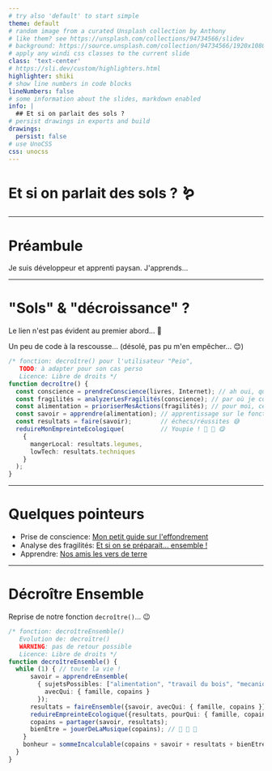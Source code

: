 ```yaml
---
# try also 'default' to start simple
theme: default
# random image from a curated Unsplash collection by Anthony
# like them? see https://unsplash.com/collections/94734566/slidev
# background: https://source.unsplash.com/collection/94734566/1920x1080
# apply any windi css classes to the current slide
class: 'text-center'
# https://sli.dev/custom/highlighters.html
highlighter: shiki
# show line numbers in code blocks
lineNumbers: false
# some information about the slides, markdown enabled
info: |
  ## Et si on parlait des sols ?
# persist drawings in exports and build
drawings:
  persist: false
# use UnoCSS
css: unocss
---
```


# Et si on parlait des sols ? 🪱


---

# Préambule

Je suis développeur et apprenti paysan. J'apprends...

---

# "Sols" & "décroissance" ?

Le lien n'est pas évident au premier abord... 🤔

<v-click>

Un peu de code à la rescousse... (désolé, pas pu m'en empêcher... 😊)

</v-click>

<v-click>

```ts {1-4|5|6|7|8|9|10-15|all}
/* fonction: decroître() pour l'utilisateur "Peio",
   TODO: à adapter pour son cas perso
   Licence: Libre de droits */
function decroître() {
  const conscience = prendreConscience(livres, Internet); // ah oui, quand même 😲...
  const fragilités = analyzerLesFragilités(conscience); // par où je commence ? 🤔
  const alimentation = prioriserMesActions(fragilités); // pour moi, ce sera l'alimentation 🥕 🥒
  const savoir = apprendre(alimentation); // apprentissage sur le fonctionnement des sols 🪱 🍂
  const resultats = faire(savoir);        // échecs/réussites 😅
  reduireMonEmpreinteEcologique(          // Youpie ! 🎉 🌳 😋
    { 
      mangerLocal: resultats.legumes,
      lowTech: resultats.techniques
    }
  ); 
}
```
</v-click>

---

# Quelques pointeurs

- Prise de conscience: [Mon petit guide sur l'effondrement](https://www.peio.dev/posts/guide-effondrement/)
- Analyse des fragilités: [Et si on se préparait… ensemble !](https://www.peio.dev/posts/si-on-se-preparait/)
- Apprendre: [Nos amis les vers de terre](https://www.peio.dev/posts/lombriciens/)

---

# Décroître Ensemble

<v-click>

Reprise de notre fonction `decroître()`... 😉

</v-click>

<v-click>

```ts {1-5|6|7-10|11|12|13|14|16|all}
/* fonction: decroîtreEnsemble()
   Evolution de: decroïtre()
   WARNING: pas de retour possible
   Licence: Libre de droits */
function decroîtreEnsemble() {
  while (1) { // toute la vie !
      savoir = apprendreEnsemble(
        { sujetsPossibles: ["alimentation", "travail du bois", "mecanique", "musique", ...],
          avecQui: { famille, copains }
        });
      resultats = faireEnsemble({savoir, avecQui: { famille, copains }});
      reduireEmpreinteEcologique({resultats, pourQui: { famille, copains }}); // Youpie ! 🎉 🌳 💯
      copains = partager(savoir, resultats);
      bienEtre = jouerDeLaMusique(copains); // 🎵 🎻 🎸
    }
    bonheur = sommeIncalculable(copains + savoir + resultats + bienEtre ); // 💓
  }
}
```

</v-click>
